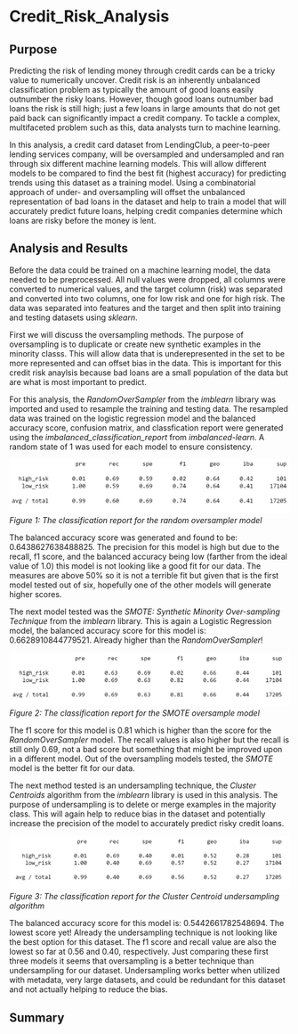 # Credit_Risk_Analysis

## Purpose

Predicting the risk of lending money through credit cards can be a tricky value to numerically uncover. Credit risk is an inherently unbalanced classification problem as typically the amount of good loans easily outnumber the risky loans. However, though good loans outnumber bad loans the risk is still high; just a few loans in large amounts that do not get paid back can significantly impact a credit company. To tackle a complex, multifaceted problem such as this, data analysts turn to machine learning. 

In this analysis, a credit card dataset from LendingClub, a peer-to-peer lending services company, will be oversampled and undersampled and ran through six different machine learning models. This will allow different models to be compared to find the best fit (highest accuracy) for predicting trends using this dataset as a training model. Using a combinatorial approach of under- and oversampling will offset the unbalanced representation of bad loans in the dataset and help to train a model that will accurately predict future loans, helping credit companies determine which loans are risky before the money is lent.

## Analysis and Results

Before the data could be trained on a machine learning model, the data needed to be preprocessed. All null values were dropped, all columns were converted to numerical values, and the target column (risk) was separated and converted into two columns, one for low risk and one for high risk. The data was separated into features and the target and then split into training and testing datasets using *sklearn*.

First we will discuss the oversampling methods. The purpose of oversampling is to duplicate or create new synthetic examples in the minority classs. This will allow data that is underepresented in the set to be more represented and can offset bias in the data. This is important for this credit risk anaylsis because bad loans are a small population of the data but are what is most important to predict.

For this analysis, the *RandomOverSampler* from the *imblearn* library was imported and used to resample the training and testing data. The resampled data was trained on the logistic regression model and the balanced accuracy score, confusion matrix, and classfication report were generated using the *imbalanced_classification_report* from *imbalanced-learn*. A random state of 1 was used for each model to ensure consistency.

 ![RandomOversampling.png](/Resources/RandomOversampling.png)
 *Figure 1: The classification report for the random oversampler model*

The balanced accuracy score was generated and found to be: 0.6438627638488825. The precision for this model is high but due to the recall, f1 score, and the balanced accuracy being low (farther from the ideal value of 1.0) this model is not looking like a good fit for our data. The measures are above 50% so it is not a terrible fit but given that is the first model tested out of six, hopefully one of the other models will generate higher scores.

The next model tested was the *SMOTE: Synthetic Minority Over-sampling Technique* from the *imblearn* library. This is again a Logistic Regression model, the balanced accuracy score for this model is: 0.6628910844779521. Already higher than the *RandomOverSampler*!

![SMOTEOver.png](/Resources/SMOTEOver.png)
*Figure 2: The classification report for the SMOTE oversample model*

The f1 score for this model is 0.81 which is higher than the score for the *RandomOverSampler* model. The recall values is also higher but the recall is still only 0.69, not a bad score but something that might be improved upon in a different model. Out of the oversampling models tested, the *SMOTE* model is the better fit for our data. 

The next method tested is an undersampling technique, the *Cluster Centroids* algorithm from the *imblearn* library is used in this analysis. The purpose of undersampling is to delete or merge examples in the majority class. This will again help to reduce bias in the dataset and potentially increase the precision of the model to accurately predict risky credit loans.

![ClusterCentroidUnder.png](Resources/ClusterCentroidUnder.png)
*Figure 3: The classification report for the Cluster Centroid undersampling algorithm*

The balanced accuracy score for this model is: 0.5442661782548694. The lowest score yet! Already the undersampling technique is not looking like the best option for this dataset. The f1 score and recall value are also the lowest so far at 0.56 and 0.40, respectively. Just comparing these first three models it seems that oversampling is a better technique than undersampling for our dataset. Undersampling works better when utilized with metadata, very large datasets, and could be redundant for this dataset and not actually helping to reduce the bias.



## Summary
